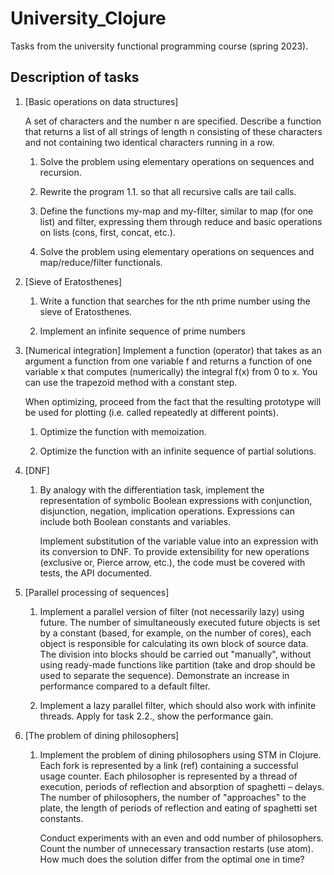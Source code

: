 # University_Clojure

Tasks from the university functional programming course (spring 2023).

## Description of tasks

1. [Basic operations on data structures]

   A set of characters and the number n are specified.
   Describe a function that returns a list of all strings of length n
   consisting of these characters and not containing two identical
   characters running in a row.

   1. Solve the problem using elementary operations on sequences and
      recursion.
   
   2. Rewrite the program 1.1. so that all recursive calls are tail
      calls.
   
   3. Define the functions my-map and my-filter, similar to map (for
      one list) and filter, expressing them through reduce and basic
      operations on lists (cons, first, concat, etc.).
   
   4. Solve the problem using elementary operations on sequences and
      map/reduce/filter functionals.

2. [Sieve of Eratosthenes]

   1. Write a function that searches for the nth prime number using
      the sieve of Eratosthenes.
   
   2. Implement an infinite sequence of prime numbers

3. [Numerical integration]
   Implement a function (operator) that takes as an argument a function
   from one variable f and returns a function of one variable x that
   computes (numerically) the integral f(x) from 0 to x.
   You can use the trapezoid method with a constant step.

   When optimizing, proceed from the fact that the resulting prototype
   will be used for plotting (i.e. called repeatedly at different
   points).

   1. Optimize the function with memoization.
   
   2. Optimize the function with an infinite sequence of partial
      solutions.

4. [DNF]

   1. By analogy with the differentiation task, implement the
      representation of symbolic Boolean expressions with conjunction,
      disjunction, negation, implication operations.
      Expressions can include both Boolean constants and variables.
   
      Implement substitution of the variable value into an expression
      with its conversion to DNF.
      To provide extensibility for new operations (exclusive or,
      Pierce arrow, etc.), the code must be covered with tests, the
      API documented.

5. [Parallel processing of sequences]

   1. Implement a parallel version of filter (not necessarily lazy)
      using future. The number of simultaneously executed future
      objects is set by a constant (based, for example, on the number
      of cores), each object is responsible for calculating its own
      block of source data. The division into blocks should be
      carried out "manually", without using ready-made functions like
      partition (take and drop should be used to separate the
      sequence). Demonstrate an increase in performance compared to a
      default filter.
   
   2. Implement a lazy parallel filter, which should also work with
      infinite threads. Apply for task 2.2., show the performance gain.

6. [The problem of dining philosophers]

   1. Implement the problem of dining philosophers using STM in Clojure.
      Each fork is represented by a link (ref) containing a successful
      usage counter. Each philosopher is represented by a thread of
      execution, periods of reflection and absorption of spaghetti –
      delays. The number of philosophers, the number of "approaches"
      to the plate, the length of periods of reflection and eating
      of spaghetti set constants. 
      
      Conduct experiments with an even and odd number of philosophers.
      Count the number of unnecessary transaction restarts (use atom).
      How much does the solution differ from the optimal one in time?